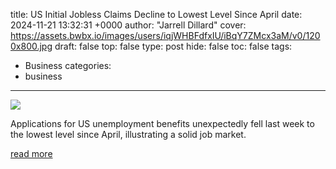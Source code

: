 title: US Initial Jobless Claims Decline to Lowest Level Since April
date: 2024-11-21 13:32:31 +0000
author: "Jarrell Dillard"
cover: https://assets.bwbx.io/images/users/iqjWHBFdfxIU/iBqY7ZMcx3aM/v0/1200x800.jpg
draft: false
top: false
type: post
hide: false
toc: false
tags:
  - Business
categories:
  - business
---

![](https://assets.bwbx.io/images/users/iqjWHBFdfxIU/iBqY7ZMcx3aM/v0/1200x800.jpg)

Applications for US unemployment benefits unexpectedly fell last week to the lowest level since April, illustrating a solid job market.

[read more](https://www.bloomberg.com/news/articles/2024-11-21/us-initial-jobless-claims-decline-to-lowest-level-since-april)
